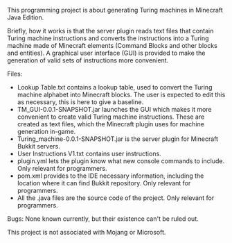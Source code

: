 This programming project is about generating Turing machines in Minecraft Java Edition.

Briefly, how it works is that the server plugin reads text files that contain Turing machine instructions and converts the instructions into a Turing machine made of Minecraft elements (Command Blocks and other blocks and entities). A graphical user interface (GUI) is provided to make the generation of valid sets of instructions more convenient.

Files:
- Lookup Table.txt contains a lookup table, used to convert the Turing machine alphabet into Minecraft blocks. The user is expected to edit this as necessary, this is here to give a baseline.
- TM_GUI-0.0.1-SNAPSHOT.jar launches the GUI which makes it more convenient to create valid Turing machine instructions. These are created as text files, which the Minecraft plugin uses for machine generation in-game.
- Turing_machine-0.0.1-SNAPSHOT.jar is the server plugin for Minecraft Bukkit servers.
- User Instructions V1.txt contains user instructions.
- plugin.yml lets the plugin know what new console commands to include. Only relevant for programmers.
- pom.xml provides to the IDE necessary information, including the location where it can find Bukkit repository. Only relevant for programmers.
- All the .java files are the source code of the project. Only relevant for programmers.


Bugs:
None known currently, but their existence can't be ruled out.


This project is not associated with Mojang or Microsoft. 
